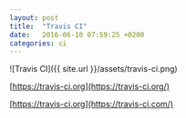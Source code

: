 ```yaml
---
layout: post
title:  "Travis CI"
date:   2016-06-10 07:59:25 +0200
categories: ci
---
```


![Travis CI]({{ site.url }}/assets/travis-ci.png)

[https://travis-ci.org](https://travis-ci.org/)


[https://travis-ci.org](https://travis-ci.com/)
